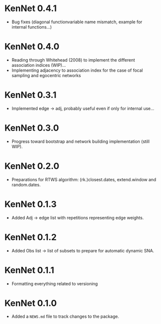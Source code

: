 # KenNet 0.4.1
* Bug fixes (diagonal functionvariable name mismatch, example for internal functions...)

# KenNet 0.4.0
* Reading through Whitehead (2008) to implement the different association indices (WIP)...
* Implementing adjacency to association index for the case of focal sampling and egocentric networks

# KenNet 0.3.1
* Implemented edge -> adj, probably useful even if only for internal use...

# KenNet 0.3.0
* Progress toward bootstrap and network building implementation (still WIP).

# KenNet 0.2.0
* Preparations for RTWS algorithm: (rk.)closest.dates, extend.window and random.dates.

# KenNet 0.1.3
* Added Adj -> edge list with repetitions representing edge weights.

# KenNet 0.1.2
* Added Obs list -> list of subsets to prepare for automatic dynamic SNA.

# KenNet 0.1.1
* Formatting everything related to versioning


# KenNet 0.1.0

* Added a `NEWS.md` file to track changes to the package.
